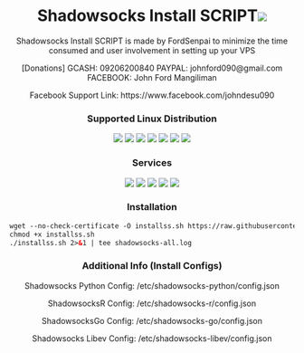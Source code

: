 
<h1 align="center">Shadowsocks Install SCRIPT<img src="https://img.shields.io/badge/Version-3.0-blue.svg"></h1>

<p align="center">Shadowsocks Install SCRIPT is made by FordSenpai to minimize the time consumed and user involvement in setting up your VPS</p>
<p align="center">[Donations] GCASH: 09206200840 PAYPAL: johnford090@gmail.com FACEBOOK: John Ford Mangiliman</p>
<p align="center">Facebook Support Link: https://www.facebook.com/johndesu090</p>

<h3 align="center">Supported Linux Distribution</h3>
<p align="center">
  <a><img src="https://img.shields.io/badge/Support-Ubuntu14-red.svg"></a>
  <a><img src="https://img.shields.io/badge/Support-Ubuntu16-red.svg"></a>
  <a><img src="https://img.shields.io/badge/Support-Ubuntu18-red.svg"></a>
  <a><img src="https://img.shields.io/badge/Support-Debian8-red.svg"></a>
  <a><img src="https://img.shields.io/badge/Support-Debian9-red.svg"></a>
  <a><img src="https://img.shields.io/badge/Support-CentOS6-red.svg"></a>
  <a><img src="https://img.shields.io/badge/Support-CentOS7-red.svg"></a>
</p>
<h3 align="center">Services</h3>
<p align="center">
  <a><img src="https://img.shields.io/badge/Service-Shadowsocks-green.svg"></a>
  <a><img src="https://img.shields.io/badge/Service-ShadowsocksR-green.svg"></a>
  <a><img src="https://img.shields.io/badge/Service-Shadowsocks%20Go-green.svg"></a>
  <a><img src="https://img.shields.io/badge/Service-Shadowsocks%20libev-green.svg"></a>
  <a><img src="https://img.shields.io/badge/Service-Shadowsocks%20Python-green.svg"></a>
 </p>

<h3 align="center">Installation</h3>

<p align="center">
  
  ```html
wget --no-check-certificate -O installss.sh https://raw.githubusercontent.com/johndesu090/shadowsocks-install/master/installss.sh
chmod +x installss.sh
./installss.sh 2>&1 | tee shadowsocks-all.log
  ```

</p>

<h3 align="center">Additional Info (Install Configs)</h3>
<p align="center">
Shadowsocks Python Config: /etc/shadowsocks-python/config.json
  </p>
<p align="center">
ShadowsocksR Config: /etc/shadowsocks-r/config.json
  </p>
<p align="center">
ShadowsocksGo Config: /etc/shadowsocks-go/config.json
  </p>
<p align="center">
Shadowsocks Libev Config: /etc/shadowsocks-libev/config.json
  </p>

